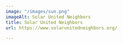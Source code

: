 ```yaml
---
image: "/images/sun.png"
imageAlt: Solar United Neighbors
title: Solar United Neighbors
url: https://www.solarunitedneighbors.org/

---
```

